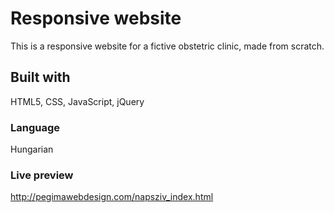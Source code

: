 # Responsive website
This is a responsive website for a fictive obstetric clinic, made from scratch.

## Built with
HTML5, CSS, JavaScript, jQuery

### Language
Hungarian

### Live preview
http://pegimawebdesign.com/napsziv_index.html
